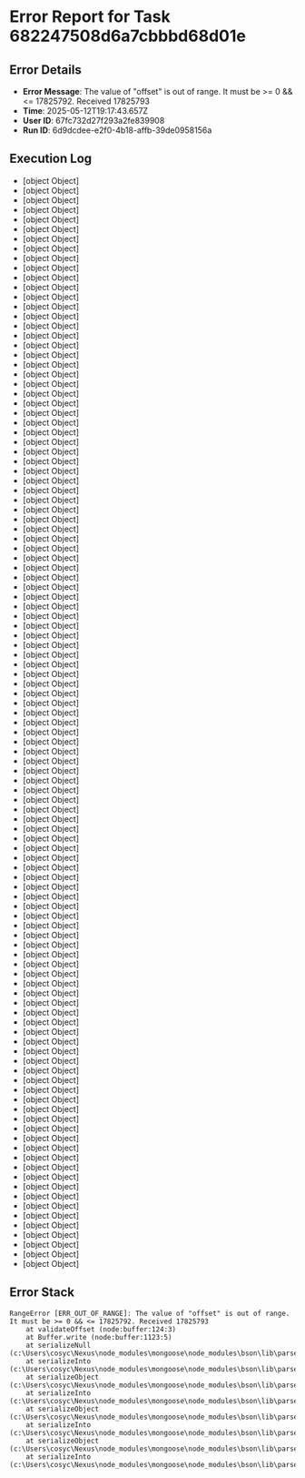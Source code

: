 # Error Report for Task 682247508d6a7cbbbd68d01e

## Error Details

- **Error Message**: The value of "offset" is out of range. It must be >= 0 && <= 17825792. Received 17825793
- **Time**: 2025-05-12T19:17:43.657Z
- **User ID**: 67fc732d27f293a2fe839908
- **Run ID**: 6d9dcdee-e2f0-4b18-affb-39de0958156a

## Execution Log

- [object Object]
- [object Object]
- [object Object]
- [object Object]
- [object Object]
- [object Object]
- [object Object]
- [object Object]
- [object Object]
- [object Object]
- [object Object]
- [object Object]
- [object Object]
- [object Object]
- [object Object]
- [object Object]
- [object Object]
- [object Object]
- [object Object]
- [object Object]
- [object Object]
- [object Object]
- [object Object]
- [object Object]
- [object Object]
- [object Object]
- [object Object]
- [object Object]
- [object Object]
- [object Object]
- [object Object]
- [object Object]
- [object Object]
- [object Object]
- [object Object]
- [object Object]
- [object Object]
- [object Object]
- [object Object]
- [object Object]
- [object Object]
- [object Object]
- [object Object]
- [object Object]
- [object Object]
- [object Object]
- [object Object]
- [object Object]
- [object Object]
- [object Object]
- [object Object]
- [object Object]
- [object Object]
- [object Object]
- [object Object]
- [object Object]
- [object Object]
- [object Object]
- [object Object]
- [object Object]
- [object Object]
- [object Object]
- [object Object]
- [object Object]
- [object Object]
- [object Object]
- [object Object]
- [object Object]
- [object Object]
- [object Object]
- [object Object]
- [object Object]
- [object Object]
- [object Object]
- [object Object]
- [object Object]
- [object Object]
- [object Object]
- [object Object]
- [object Object]
- [object Object]
- [object Object]
- [object Object]
- [object Object]
- [object Object]
- [object Object]
- [object Object]
- [object Object]
- [object Object]
- [object Object]
- [object Object]
- [object Object]
- [object Object]
- [object Object]
- [object Object]
- [object Object]
- [object Object]
- [object Object]
- [object Object]
- [object Object]
- [object Object]
- [object Object]
- [object Object]
- [object Object]
- [object Object]
- [object Object]
- [object Object]
- [object Object]
- [object Object]
- [object Object]
- [object Object]
- [object Object]
- [object Object]

## Error Stack

```
RangeError [ERR_OUT_OF_RANGE]: The value of "offset" is out of range. It must be >= 0 && <= 17825792. Received 17825793
    at validateOffset (node:buffer:124:3)
    at Buffer.write (node:buffer:1123:5)
    at serializeNull (c:\Users\cosyc\Nexus\node_modules\mongoose\node_modules\bson\lib\parser\serializer.js:89:18)
    at serializeInto (c:\Users\cosyc\Nexus\node_modules\mongoose\node_modules\bson\lib\parser\serializer.js:801:25)
    at serializeObject (c:\Users\cosyc\Nexus\node_modules\mongoose\node_modules\bson\lib\parser\serializer.js:282:20)
    at serializeInto (c:\Users\cosyc\Nexus\node_modules\mongoose\node_modules\bson\lib\parser\serializer.js:607:25)
    at serializeObject (c:\Users\cosyc\Nexus\node_modules\mongoose\node_modules\bson\lib\parser\serializer.js:282:20)
    at serializeInto (c:\Users\cosyc\Nexus\node_modules\mongoose\node_modules\bson\lib\parser\serializer.js:813:25)
    at serializeObject (c:\Users\cosyc\Nexus\node_modules\mongoose\node_modules\bson\lib\parser\serializer.js:282:20)
    at serializeInto (c:\Users\cosyc\Nexus\node_modules\mongoose\node_modules\bson\lib\parser\serializer.js:607:25)
```
